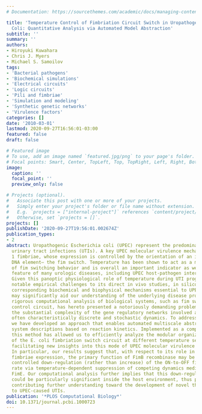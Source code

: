```yaml
---
# Documentation: https://sourcethemes.com/academic/docs/managing-content/

title: 'Temperature Control of Fimbriation Circuit Switch in Uropathogenic Escherichia
  Coli: Quantitative Analysis via Automated Model Abstraction'
subtitle: ''
summary: ''
authors:
- Hiroyuki Kuwahara
- Chris J. Myers
- Michael S. Samoilov
tags:
- 'Bacterial pathogens'
- 'Biochemical simulations'
- 'Electrical circuits'
- 'Logic circuits'
- 'Pili and fimbriae'
- 'Simulation and modeling'
- 'Synthetic genetic networks'
- 'Virulence factors'
categories: []
date: '2010-03-01'
lastmod: 2020-09-27T16:56:01-03:00
featured: false
draft: false

# Featured image
# To use, add an image named `featured.jpg/png` to your page's folder.
# Focal points: Smart, Center, TopLeft, Top, TopRight, Left, Right, BottomLeft, Bottom, BottomRight.
image:
  caption: ''
  focal_point: ''
  preview_only: false

# Projects (optional).
#   Associate this post with one or more of your projects.
#   Simply enter your project's folder or file name without extension.
#   E.g. `projects = ["internal-project"]` references `content/project/deep-learning/index.md`.
#   Otherwise, set `projects = []`.
projects: []
publishDate: '2020-09-27T19:56:01.002674Z'
publication_types:
- 2
abstract: Uropathogenic Escherichia coli (UPEC) represent the predominant cause of
  urinary tract infections (UTIs). A key UPEC molecular virulence mechanism is type
  1 fimbriae, whose expression is controlled by the orientation of an invertible chromosomal
  DNA element— the fim switch. Temperature has been shown to act as a major regulator
  of fim switching behavior and is overall an important indicator as well as functional
  feature of many urologic diseases, including UPEC host-pathogen interaction dynamics.
  Given this panoptic physiological role of temperature during UTI progression and
  notable empirical challenges to its direct in vivo studies, in silico modeling of
  corresponding biochemical and biophysical mechanisms essential to UPEC pathogenicity
  may significantly aid our understanding of the underlying disease processes. However,
  rigorous computational analysis of biological systems, such as fim switch temperature
  control circuit, has hereto presented a notoriously demanding problem due to both
  the substantial complexity of the gene regulatory networks involved as well as their
  often characteristically discrete and stochastic dynamics. To address these issues,
  we have developed an approach that enables automated multiscale abstraction of biological
  system descriptions based on reaction kinetics. Implemented as a computational tool,
  this method has allowed us to efficiently analyze the modular organization and behavior
  of the E. coli fimbriation switch circuit at different temperature settings, thus
  facilitating new insights into this mode of UPEC molecular virulence regulation.
  In particular, our results suggest that, with respect to its role in shutting down
  fimbriae expression, the primary function of FimB recombinase may be to effect a
  controlled down-regulation (rather than increase) of the ON-to-OFF fim switching
  rate via temperature-dependent suppression of competing dynamics mediated by recombinase
  FimE. Our computational analysis further implies that this down-regulation mechanism
  could be particularly significant inside the host environment, thus potentially
  contributing further understanding toward the development of novel therapeutic approaches
  to UPEC-caused UTIs.
publication: '*PLOS Computational Biology*'
doi: 10.1371/journal.pcbi.1000723
---
```

